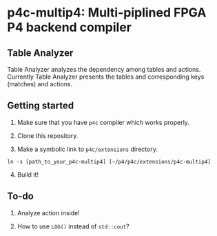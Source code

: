 p4c-multip4: Multi-piplined FPGA P4 backend compiler
===================================================

## Table Analyzer

Table Analyzer analyzes the dependency among tables and actions. Currently
Table Analyzer presents the tables and corresponding keys (matches) and 
actions.

## Getting started

1. Make sure that you have `p4c` compiler which works properly.

2. Clone this repository.

3. Make a symbolic link to `p4c/extensions` directory.

```
ln -s [path_to_your_p4c-multip4] [~/p4/p4c/extensions/p4c-multip4]
```

4. Build it!

## To-do

1. Analyze action inside!

2. How to use `LOG()` instead of `std::cout`? 
